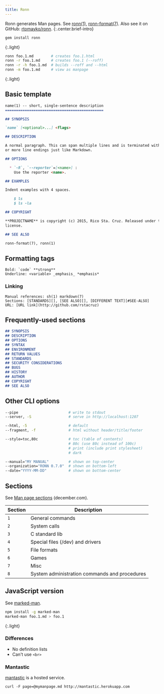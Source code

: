 ```yaml
---
title: Ronn
---
```


Ronn generates Man pages. See [ronn(1)](http://rtomayko.github.io/ronn/ronn.1.html), [ronn-format(7)](http://rtomayko.github.com/ronn/ronn-format.7.html). Also see it on GitHub: [rtomayko/ronn](https://github.com/rtomayko/ronn).
{:.center.brief-intro}

```sh
gem install ronn
```
{:.light}

```sh
ronn foo.1.md        # creates foo.1.html
ronn -r foo.1.md     # creates foo.1 (--roff)
ronn -r -h foo.1.md  # builds --roff and --html
ronn -m foo.1.md     # view as manpage
```
{:.light}

## Basic template
    
```markdown
name(1) -- short, single-sentence description
=============================================

## SYNOPSIS

`name` [<optional>...] <flags>

## DESCRIPTION

A normal paragraph. This can span multiple lines and is terminated with two
or more line endings just like Markdown.

## OPTIONS

  * `-R`, `--reporter`=[<name>] :
    Use the reporter <name>.

## EXAMPLES

Indent examples with 4 spaces.

    $ ls
    $ ls -la

## COPYRIGHT

**PROJECTNAME** is copyright (c) 2015, Rico Sta. Cruz. Released under the MIT
license.

## SEE ALSO

ronn-format(7), ronn(1)
```

## Formatting tags

```
Bold: `code` **strong**
Underline: <variable> _emphasis_ *emphasis*
```

### Linking

```
Manual references: sh(1) markdown(7)
Sections: [STANDARDS][], [SEE ALSO][], [DIFFERENT TEXT][#SEE-ALSO]
URL: [URL link](http://github.com/rstacruz)
```
    
## Frequently-used sections
    
```markdown
## SYNOPSIS
## DESCRIPTION
## OPTIONS
## SYNTAX
## ENVIRONMENT
## RETURN VALUES
## STANDARDS
## SECURITY CONSIDERATIONS
## BUGS
## HISTORY
## AUTHOR
## COPYRIGHT
## SEE ALSO
```

## Other CLI options

```sh
--pipe                       # write to stdout
--server, -S                 # serve in http://localhost:1207

--html, -5                   # default
--fragment, -f               # html without header/title/footer

--style=toc,80c              # toc (table of contents)
                             # 80c (use 80c instead of 100c)
                             # print (include print stylesheet)
                             # dark

--manual="MY MANUAL"         # shown on top-center
--organization="RONN 0.7.0"  # shown on bottom-left
--date="YYYY-MM-DD"          # shown on bottom-center
```

## Sections
See [Man page sections](http://www.december.com/unix/ref/mansec.html) (december.com).

| Section | Description                                   |
| ---     | ---                                           |
| `1`     | General commands                              |
| `2`     | System calls                                  |
| `3`     | C standard lib                                |
| `4`     | Special files (/dev) and drivers              |
| `5`     | File formats                                  |
| `6`     | Games                                         |
| `7`     | Misc                                          |
| `8`     | System administration commands and procedures |

## JavaScript version
See [marked-man](https://github.com/kapouer/marked-man).

```sh
npm install -g marked-man
marked-man foo.1.md > foo.1
```
{:.light}

### Differences

* No definition lists
* Can't use `<br>`

### Mantastic

[mantastic](http://mantastic.herokuapp.com/) is a hosted service.

```
curl -F page=@mymanpage.md http://mantastic.herokuapp.com
```
